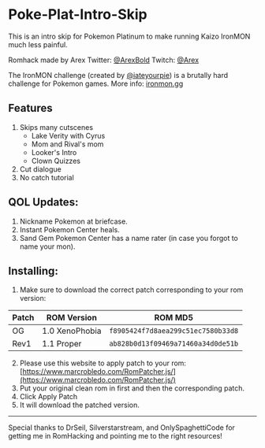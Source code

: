 # Poke-Plat-Intro-Skip

This is an intro skip for Pokemon Platinum to make running Kaizo IronMON much less painful. 

Romhack made by Arex
Twitter: [@ArexBold](https://twitter.com/ArexBold)
Twitch: [@Arex](https://twitch.tv/Arex)

The IronMON challenge (created by [@iateyourpie](https://twitch.tv/iateyourpie)) is a brutally hard challenge for Pokemon games. More info: [ironmon.gg](http://ironmon.gg)

## Features

1. Skips many cutscenes
    - Lake Verity with Cyrus
    - Mom and Rival's mom
    - Looker's Intro
    - Clown Quizzes
2. Cut dialogue
3. No catch tutorial

## QOL Updates:
1. Nickname Pokemon at briefcase.
2. Instant Pokemon Center heals.
3. Sand Gem Pokemon Center has a name rater (in case you forgot to name your mon).

## Installing:
1. Make sure to download the correct patch corresponding to your rom version:

| Patch | ROM Version | ROM MD5 |
| --- | --- | ---|
| OG | 1.0 XenoPhobia | `f8905424f7d8aea299c51ec7580b33d8` |
| Rev1 | 1.1 Proper | `ab828b0d13f09469a71460a34d0de51b` |

2. Please use this website to apply patch to your rom: [https://www.marcrobledo.com/RomPatcher.js/](https://www.marcrobledo.com/RomPatcher.js/)
3. Put your original clean rom in first and then the corresponding patch.
4. Click Apply Patch
5. It will download the patched version.

---
Special thanks to DrSeil, Silverstarstream, and OnlySpaghettiCode for getting me in RomHacking and pointing me to the right resources!
